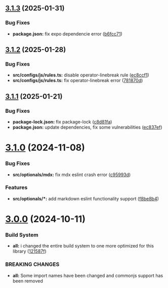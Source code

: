 ## [3.1.3](https://github.com/santi020k/eslint-config-santi020k/compare/v3.1.2...v3.1.3) (2025-01-31)


### Bug Fixes

* **package.json:** fix expo dependencie error ([b6fcc71](https://github.com/santi020k/eslint-config-santi020k/commit/b6fcc71d8e2bd8c2a863ddbedbd816667cbb7fa6))



## [3.1.2](https://github.com/santi020k/eslint-config-santi020k/compare/v3.1.1...v3.1.2) (2025-01-28)


### Bug Fixes

* **src/configs/js/rules.ts:** disable operator-linebreak rule ([ec8ccf1](https://github.com/santi020k/eslint-config-santi020k/commit/ec8ccf1d35599aaede8a2113f14815010dc8fd56))
* **src/configs/js/rules.ts:** fix operator-linebreak error ([781870d](https://github.com/santi020k/eslint-config-santi020k/commit/781870d2678447850fcef2083e4fb828e8074180))



## [3.1.1](https://github.com/santi020k/eslint-config-santi020k/compare/v3.1.0...v3.1.1) (2025-01-21)


### Bug Fixes

* **package-lock.json:** fix package-lock ([c8d81fa](https://github.com/santi020k/eslint-config-santi020k/commit/c8d81fadbddda73cf45f631da5194ead01a1c0bc))
* **package.json:** update dependencies, fix some vulnerabilities ([ec837ef](https://github.com/santi020k/eslint-config-santi020k/commit/ec837efdc54c667d6711544b79b6a0c9b5f8848e))



# [3.1.0](https://github.com/santi020k/eslint-config-santi020k/compare/v3.0.0...v3.1.0) (2024-11-08)


### Bug Fixes

* **src/optionals/mdx:** fix mdx eslint crash error ([c95993d](https://github.com/santi020k/eslint-config-santi020k/commit/c95993d2f54f75a6e6a90d2b42cda4fb00991cd3))


### Features

* **src/optionals/*:** add markdown eslint functionality support ([f8be8b4](https://github.com/santi020k/eslint-config-santi020k/commit/f8be8b4ebd8a8f37eb387596cf8af526cd497ef6))



# [3.0.0](https://github.com/santi020k/eslint-config-santi020k/compare/v2.1.0...v3.0.0) (2024-10-11)


### Build System

* **all:** i changed the entire build system to one more optimized for this library ([121587f](https://github.com/santi020k/eslint-config-santi020k/commit/121587f68128c02c1889b1403c3df19127453e98))


### BREAKING CHANGES

* **all:** Some import names have been changed and commonjs support has been removed



